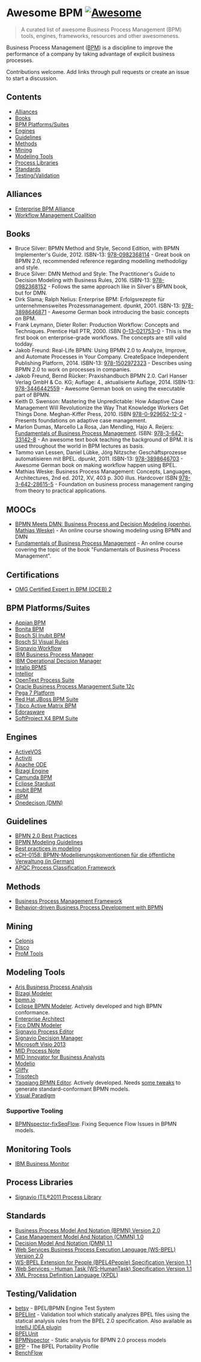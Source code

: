 # Awesome BPM [![Awesome](https://cdn.rawgit.com/sindresorhus/awesome/d7305f38d29fed78fa85652e3a63e154dd8e8829/media/badge.svg)](https://github.com/sindresorhus/awesome)

> A curated list of awesome Business Process Management (BPM) tools, engines, frameworks, resources and other awesomeness.

Business Process Management ([BPM](https://en.wikipedia.org/wiki/Business_process_management)) is a discipline to improve the performance of a company by taking advantage of explicit business processes.

Contributions welcome.
Add links through pull requests or create an issue to start a discussion.

## Contents

- [Alliances](#alliances)
- [Books](#books)
- [BPM Platforms/Suites](#bpm-platformssuites)
- [Engines](#engines)
- [Guidelines](#guidelines)
- [Methods](#methods)
- [Mining](#mining)
- [Modeling Tools](#modeling-tools)
- [Process Libraries](#process-libraries)
- [Standards](#standards)
- [Testing/Validation](#testingvalidation)

## Alliances
- [Enterprise BPM Alliance](http://bpm-alliance.org/bpm-alliance/)
- [Workflow Management Coalition](http://www.wfmc.org)

## Books
- Bruce Silver: BPMN Method and Style, Second Edition, with BPMN Implementer's Guide, 2012. ISBN-13: [978-0982368114](https://en.wikipedia.org/wiki/Special:BookSources/978-0982368114) - Great book on BPMN 2.0, recommended reference regarding modelling methodoligy and style.
- Bruce Silver: DMN Method and Style: The Practitioner's Guide to Decision Modeling with Business Rules, 2016. ISBN-13: [978-0982368152](https://en.wikipedia.org/wiki/Special:BookSources/978-0982368152) - Follows the same approach like in Silver's BPMN book, but for DMN.
- Dirk Slama; Ralph Nelius: Enterprise BPM: Erfolgsrezepte für unternehmensweites Prozessmanagement. dpunkt, 2001. ISBN-13: [978-3898646871](https://en.wikipedia.org/wiki/Special:BookSources/978-3898646871) - Awesome German book introducing the basic concepts on BPM.
- Frank Leymann, Dieter Roller: Production Workflow: Concepts and Techniques. Prentice Hall PTR, 2000. ISBN [0–13–021753–0](https://en.wikipedia.org/wiki/Special:BookSources/0130217530) - This is the first book on enterprise-grade workflows. The concepts are still valid todday.
- Jakob Freund: Real-Life BPMN: Using BPMN 2.0 to Analyze, Improve, and Automate Processes in Your Company. CreateSpace Independent Publishing Platform, 2014. ISBN-13: [978-1502972323](https://en.wikipedia.org/wiki/Special:BookSources/978-3-642-28615-5) - Describes using BPMN 2.0 to work on processes in companies.
- Jakob Freund, Bernd Rücker: Praxishandbuch BPMN 2.0. Carl Hanser Verlag GmbH & Co. KG; Auflage: 4., aktualisierte Auflage, 2014. ISBN-13: [978-3446442559](https://en.wikipedia.org/wiki/Special:BookSources/978-3446442559) - Awesome German book on using the executable part of BPMN.
- Keith D. Swenson: Mastering the Unpredictable: How Adaptive Case Management Will Revolutionize the Way That Knowledge Workers Get Things Done. Meghan-Kiffer Press, 2010. ISBN [978-0-929652-12-2](https://en.wikipedia.org/wiki/Special:BookSources/978-0-929652-12-2) - Presents foundations on adaptive case management.
- Marlon Dumas, Marcello La Rosa, Jan Mendling, Hajo A. Reijers: [Fundamentals of Business Process Management](http://fundamentals-of-bpm.org/). ISBN: [978-3-642-33142-8](https://en.wikipedia.org/wiki/Special:BookSources/978-3-642-33142-8) - An awesome text book teaching the background of BPM. It is used throughout the world in BPM lectures as basis.
- Tammo van Lessen, Daniel Lübke, Jörg Nitzsche: Geschäftsprozesse automatisieren mit BPEL. dpunkt, 2011. ISBN-13: [978-3898646703](https://en.wikipedia.org/wiki/Special:BookSources/978-3898646703) - Awesome German book on making workflow happen using BPEL.
- Mathias Weske: Business Process Management: Concepts, Languages, Architectures, 2nd ed. 2012, XV, 403 p. 300 illus. Hardcover ISBN [978-3-642-28615-5](https://en.wikipedia.org/wiki/Special:BookSources/978-3-642-28615-5) - Foundation on business process management ranging from theory to practical applications.


## MOOCs
- [BPMN Meets DMN: Business Process and Decision Modeling (openhpi, Mathias Weske)](https://open.hpi.de/courses/bpm2016) - An online course showing modeling using BPMN and DMN
- [Fundamentals of Business Process Management](http://fundamentals-of-bpm.org/mooc/) - An online course covering the topic of the book "Fundamentals of Business Process Management".

## Certifications
- [OMG Certified Expert in BPM (OCEB) 2](http://www.omg.org/oceb-2/index.htm)

## BPM Platforms/Suites
- [Appian BPM](http://www.appian.com/bpm-software/)
- [Bonita BPM](http://www.bonitasoft.com/products-v2#about-bonita-bpm)
- [Bosch SI Inubit BPM](https://www.bosch-si.com/products/business-process-management-bpm/business-process-management.html)
- [Bosch SI Visual Rules](https://www.bosch-si.com/products/business-rules-management-brm/visual-rules.html)
- [Signavio Workflow](http://www.signavio.com/products/workflow/)
- [IBM Business Process Manager](http://www-03.ibm.com/software/products/de/business-process-manager-family)
- [IBM Operational Decision Manager](http://www-03.ibm.com/software/products/en/odm)
- [Intalio BPMS](http://www.intalio.com/products/bpms/overview/)
- [Intellior](http://www.intellior.ag/software/leistungsstaerke/modularitaet-und-preise/ueberblick/)
- [OpenText Process Suite](http://www.opentext.com/what-we-do/products/business-process-management)
- [Oracle Business Process Management Suite 12c](http://www.oracle.com/us/technologies/bpm/suite/overview/index.html)
- [Pega 7 Platform](http://www.pega.com/products/pega-7)
- [Red Hat JBoss BPM Suite](http://www.jboss.org/products/bpmsuite/overview/)
- [Tibco Active Matrix BPM](http://www.tibco.com/products/automation/business-process-management/activematrix-bpm)
- [Edorasware](http://www.edorasware.com)
- [SoftProject X4 BPM Suite](http://www.x4bpm.com/bpm-suite.html)


## Engines
- [ActiveVOS](http://www.activevos.com/)
- [Activiti](http://activiti.org/)
- [Apache ODE](http://ode.apache.org)
- [Bizagi Engine](http://www.bizagi.com/en/products/bpm-suite/engine)
- [Camunda BPM](https://camunda.org)
- [Eclipse Stardust](https://www.eclipse.org/stardust/)
- [inubit BPM](https://www.bosch-si.com/products/business-process-management-bpm/business-process-management.html)
- [jBPM](http://www.jbpm.org)
- [Onedecison (DMN)](http://onedecision.io/)
 
## Guidelines
- [BPMN 2.0 Best Practices](https://camunda.org/bpmn/examples/)
- [BPMN Modeling Guidelines](http://www.modeling-guidelines.org/)
- [Best practices in modeling](http://help.bizagi.com/processmodeler/en/index.html?best_practices_in_modeling.htm)
- [eCH-0158: BPMN-Modellierungskonventionen für die öffentliche Verwaltung (in German)](http://www.ech.ch/vechweb/page?p=dossier&documentNumber=eCH-0158&documentVersion=1.1)
- [APQC Process Classification Framework](https://www.apqc.org/pcf)

## Methods
- [Business Process Management Framework](http://bpm-alliance.org/bpmf/)
- [Behavior-driven Business Process Development with BPMN](https://speakerdeck.com/vanto/behavior-driven-business-process-development-with-bpmn)

## Mining
- [Celonis](http://www.celonis.de/en/)
- [Disco](https://fluxicon.com/disco/)
- [ProM Tools](http://www.promtools.org/doku.php)

## Modeling Tools
- [Aris Business Process Analysis](http://www.softwareag.com/corporate/products/aris_alfabet/bpa/overview/default.asp)
- [Bizagi Modeler](http://www.bizagi.com/en/products/bpm-suite/modeler)
- [bpmn.io](http://bpmn.io/)
- [Eclipse BPMN Modeler](https://www.eclipse.org/bpmn2-modeler/). Actively developed and high BPMN conformance.
- [Enterprise Architect](http://www.sparxsystems.com.au/platforms/business_process_modeling.html)
- [Fico DMN Modeler](http://www.ficoanalyticcloud.com/platform/fico-dmn-modeler/)
- [Signavio Process Editor](http://www.signavio.com/products/process-editor/)
- [Signavio Decision Manager](http://www.signavio.com/products/decision-manager/)
- [Microsoft Visio 2013](https://blogs.office.com/2012/11/19/introducing-bpmn-2-0-in-visio/)
- [MID Process Note](http://www.mid.de/en/process-note.html)
- [MID Innovator for Business Analysts](http://www.mid.de/en/products/innovator-for-business-analysts.html)
- [Modelio](https://www.modelio.org/)
- [Gliffy](https://www.gliffy.com/uses/business-process-modeling-software/)
- [Trisotech](http://www.trisotech.com)
- [Yaoqiang BPMN Editor](http://bpmn.sourceforge.net/). Actively developed. Needs [some tweaks](https://github.com/koppor/ybpmn-fix) to generate standard-conformant BPMN models.
- [Visual Paradigm](https://www.visual-paradigm.com/)

### Supportive Tooling
- [BPMNspector-fixSeqFlow](https://github.com/matthiasgeiger/BPMNspector-fixSeqFlow). Fixing Sequence Flow Issues in BPMN models.

## Monitoring Tools
- [IBM Business Monitor](http://www-03.ibm.com/software/products/de/business-monitor)

## Process Libraries
- [Signavio ITIL®2011 Process Library](http://www.signavio.com/products/itil-2011-process-library/)

## Standards
- [Business Process Model And Notation (BPMN) Version 2.0](http://www.omg.org/spec/BPMN/2.0/)
- [Case Management Model And Notation (CMMN) 1.0](http://www.omg.org/spec/CMMN/)
- [Decision Model And Notation (DMN) 1.1](http://www.omg.org/spec/DMN/)
- [Web Services Business Process Execution Language (WS-BPEL) Version 2.0](http://docs.oasis-open.org/wsbpel/2.0/OS/wsbpel-v2.0-OS.html)
- [WS-BPEL Extension for People (BPEL4People) Specification Version 1.1](http://docs.oasis-open.org/bpel4people/bpel4people-1.1.html)
- [Web Services – Human Task (WS-HumanTask) Specification Version 1.1](http://docs.oasis-open.org/bpel4people/ws-humantask-1.1-spec-cs-01.html)
- [XML Process Definition Language (XPDL)](http://www.xpdl.org/)

## Testing/Validation
- [betsy](https://github.com/uniba-dsg/betsy) - BPEL/BPMN Engine Test System
- [BPELlint](https://github.com/uniba-dsg/BPELlint) - Validation tool which statically analyzes BPEL files using the statical analysis rules from the BPEL 2.0 specification. Also available as [IntelliJ IDEA plugin](https://github.com/uniba-dsg/BPELlint-idea)
- [BPELUnit](http://bpelunit.github.io)
- [BPMNspector](https://github.com/uniba-dsg/BPMNspector) - Static analysis for BPMN 2.0 process models
- [BPP](https://github.com/uniba-dsg/bpp) - The BPEL Portability Profile
- [BenchFlow](https://github.com/benchflow/benchflow)
